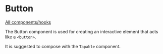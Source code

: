# Button

[All components/hooks](../../README.md)

The Button component is used for creating an interactive element that acts like
a `<button>`.

It is suggested to compose with the `Tapable` component.
